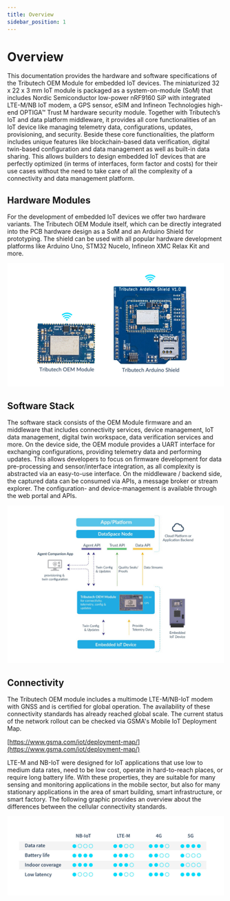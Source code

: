 ```yaml
---
title: Overview
sidebar_position: 1
---
```


# Overview

This documentation provides the hardware and software specifications of the Tributech OEM Module for embedded IoT devices.
The miniaturized 32 x 22 x 3 mm IoT module is packaged as a system-on-module (SoM) that includes Nordic Semiconductor low-power nRF9160 SiP with integrated LTE-M/NB IoT modem, a GPS sensor, eSIM and Infineon Technologies high-end OPTIGA™ Trust M hardware security module. Together with Tributech’s IoT and data platform middleware, it provides all core functionalities of an IoT device like managing telemetry data, configurations, updates, provisioning, and security. Beside these core functionalities, the platform includes unique features like blockchain-based data verification, digital twin-based configuration and data management as well as built-in data sharing.
This allows builders to design embedded IoT devices that are perfectly optimized (in terms of interfaces, form factor and costs) for their use cases without the need to take care of all the complexity of a connectivity and data management platform. 

## Hardware Modules

For the development of embedded IoT devices we offer two hardware variants. The Tributech OEM Module itself, which can be directly integrated into the PCB hardware design as a SoM and an Arduino Shield for prototyping. The shield can be used with all popular hardware development platforms like Arduino Uno, STM32 Nucelo, Infineon XMC Relax Kit and more.  

![Hardware Options](./assets/Hardware_Options.jpg)

## Software Stack

The software stack consists of the OEM Module firmware and an middleware that includes connectivity services, device management, IoT data management, digital twin workspace, data verification services and more.
On the device side, the OEM module provides a UART interface for exchanging configurations, providing telemetry data and performing updates. This allows developers to focus on firmware development for data pre-processing and sensor/interface integration, as all complexity is abstracted via an easy-to-use interface.
On the middleware / backend side, the captured data can be consumed via APIs, a message broker or stream explorer. The configuration- and device-management is available through the web portal and APIs.

![Architecture](./assets/Architecture.jpg)

## Connectivity

The Tributech OEM module includes a multimode LTE-M/NB-IoT modem with GNSS and is certified for global operation. The availability of these connectivity standards has already reached global scale. The current status of the network rollout can be checked via GSMA's Mobile IoT Deployment Map.

[https://www.gsma.com/iot/deployment-map/](https://www.gsma.com/iot/deployment-map/) 

LTE-M and NB-IoT were designed for IoT applications that use low to medium data rates, need to be low cost, operate in hard-to-reach places, or require long battery life. With these properties, they are suitable for many sensing and monitoring applications in the mobile sector, but also for many stationary applications in the area of smart building, smart infrastructure, or smart factory. The following graphic provides an overview about the differences between the cellular connectivity standards.

![Connectivity](./assets/Connectivity.jpg)



